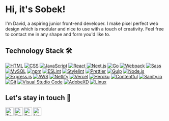 # Hi, it's Sobek!
I'm David, a aspiring junior front-end developer. I make pixel perfect web design which is modular and nice to use with a touch of creativity. Feel free to contact me in any shape and form you'd like to.

## Technology Stack 🛠 <!-- No Github syntax for this emoji -->
<a href="https://developer.mozilla.org/en-US/docs/Web/HTML" target="_blank">![HTML](https://img.shields.io/badge/-HTML-05122A?style=flat&logo=html5)</a>
<a href="https://developer.mozilla.org/en-US/docs/Web/CSS" target="_blank">![CSS](https://img.shields.io/badge/-CSS-05122A?style=flat&logo=css3&logoColor=1572B6)</a>
<a href="https://developer.mozilla.org/en-US/docs/Web/JavaScript" target="_blank">![JavaScript](https://img.shields.io/badge/-JavaScript-05122A?style=flat&logo=javascript)</a>
<a href="https://reactjs.org/" target="_blank">![React](https://img.shields.io/badge/-React-05122A?style=flat&logo=react)</a>
<a href="https://nextjs.org/" target="_blank">![Next.js](https://img.shields.io/badge/-Next.js-05122A?style=flat&logo=Next.js)</a>
<a href="https://golang.org/" target="_blank">![Go](https://img.shields.io/badge/-Go-05122A?style=flat&logo=go)</a>
<a href="https://webpack.js.org/" target="_blank">![Webpack](https://img.shields.io/badge/-Webpack-05122A?style=flat&logo=webpack)</a>
<a href="https://sass-lang.com/" target="_blank">![Sass](https://img.shields.io/badge/-Sass-05122A?style=flat&logo=Sass&logoColor=pink)</a>
<a href="https://www.mysql.com/" target="_blank">![MySQL](https://img.shields.io/badge/-MySQL-05122A?style=flat&logo=mysql&logoColor=white)</a>
<a href="https://www.npmjs.com/" target="_blank">![npm](https://img.shields.io/badge/-npm-05122A?style=flat&logo=npm)</a>
<a href="https://eslint.org/" target="_blank">![ESLint](https://img.shields.io/badge/-ESLint-05122A?style=flat&logo=eslint&logoColor=8080F3)</a>
<a href="https://stylelint.io/" target="_blank">![Stylelint](https://img.shields.io/badge/-Stylelint-05122A?style=flat&logo=stylelint)</a>
<a href="https://prettier.io/" target="_blank">![Prettier](https://img.shields.io/badge/-Prettier-05122A?style=flat&logo=prettier)</a>
<a href="https://gulpjs.com/" target="_blank">![Gulp](https://img.shields.io/badge/-Gulp-05122A?style=flat&logo=gulp)</a>
<a href="https://nodejs.org/en/" target="_blank">![Node.js](https://img.shields.io/badge/-Node.js-05122A?style=flat&logo=Node.js)</a>
<a href="https://expressjs.com/" target="_blank">![Express.js](https://img.shields.io/badge/-Express.js-05122A?style=flat&logo=express)</a>
<a href="https://aws.amazon.com/" target="_blank">![AWS](https://img.shields.io/badge/-AWS-05122A?style=flat&logo=amazon-aws&logoColor=orange)</a>
<a href="https://www.netlify.com/" target="_blank">![Netlify](https://img.shields.io/badge/-Netlify-05122A?style=flat&logo=netlify)</a>
<a href="https://vercel.com/" target="_blank">![Vercel](https://img.shields.io/badge/-Vercel-05122A?style=flat&logo=vercel)</a>
<a href="https://www.heroku.com/" target="_blank">![Heroku](https://img.shields.io/badge/-Heroku-05122A?style=flat&logo=heroku&logoColor=7C26E9)</a>
<a href="https://www.contentful.com/" target="_blank">![Contentful](https://img.shields.io/badge/-Contentful-05122A?style=flat&logo=contentful)</a>
<a href="https://www.sanity.io/" target="_blank">![Sanity.io](https://img.shields.io/badge/-Sanity.io-05122A?style=flat&logo=data%3Aimage%2Fpng%3Bbase64%2CiVBORw0KGgoAAAANSUhEUgAAAEAAAABACAMAAACdt4HsAAAA6lBMVEUAAAD%2FAAD%2Ff3%2F%2FZjP%2BSEjnRUXrTjrwSzzxeGvzTTf0Rz32c2rwSzzxTjrydmn0d231dWb1c2rySjn0c2n1dGf0c2jxSDn2dGn0dGnwSDn1dGj1dGnzdGnxSTrzcmjzdGnwSTjxSTn0dGj0cmnzc2fwSTj0c2jxSDjxSDjzc2jwSDn0c2fzc2fzcmjzcmjwSTnwSDjycmjycmfzc2jwSTnxSTnxU0TxVkjySTnySjnyXlDzSjrzZ1rzc2j0c2j0dGj0dGn1dGn2dGn3dWr4dWr5TDv5dmv6dmv8d2v9TTz%2BeG3%2FTj3%2FeW3%2Fem7F%2BkamAAAANHRSTlMAAQIFBwsNERMXGR8iJykxNDc%2BS1FdYnJ2eIaIipWeoLS7vMTO0Nfd4ebr7%2FH19%2Fr8%2FP3%2BiuYa4QAAAUJJREFUeNrs04Vu7DAUhOHR3VtmZmamU%2B6UGd7%2FcYpejj1JrAr7iRd%2BM37Xn0L%2F3NXbylgn8vj%2FyEqvyGaA9bqQHpMhpVn6rCGNTfpdQVtkyCUkhs1DMApZAuP4sZahcGcndNo862pAiJklDrTLsnQB1EgZ6DVX2IC%2F0A2%2FBft0mDjKXqqH9WRfzkjktGzfDm6Q04g5LcinyUoakYtV2IoJOPszyKjd6i0hC0t21xpRcE4LmQ%2FCyXwy5ncaXTCk8k8WtBdZ0DqSI6vIZFpPQRs5tkoTyKFXTkHbVwEtNjDFyMAueSQCLEv%2B9loEHlSAfeFAD8s80wsHwLJ7VLt13XDgmWV7qHTOHztmgwhgpUc42GCJOMVJKnaHICrbEChAUv%2FXrsX%2FtSF6XCCtdSZpRgbdevbSxxglYKHhJMXIMKzBKAAA7UL1kN7PBVUAAAAASUVORK5CYII%3D)</a> <!-- Sanity.io logo Base 64 encoded -->
<a href="https://git-scm.com/" target="_blank">![Git](https://img.shields.io/badge/-Git-05122A?style=flat&logo=git)</a>
<a href="https://code.visualstudio.com/" target="_blank">![Visual Studio Code](https://img.shields.io/badge/-Visual%20Studio%20Code-05122A?style=flat&logo=visual-studio-code&logoColor=007ACC)</a>
<a href="https://www.adobe.com/products/xd.html" target="_blank">![AdobeXD](https://img.shields.io/badge/-Adobe_XD-05122A?style=flat&logo=adobe%20xd)</a>
<a href="https://www.linux.org/" target="_blank">![Linux](https://img.shields.io/badge/-Linux-05122A?style=flat&logo=linux)</a>
<br />

## Let's stay in touch :speech_balloon:
<a href="https://twitter.com/sobekcore/" target="_blank"><img align="left" alt="Twitter" width="26px" src="https://www.flaticon.com/svg/static/icons/svg/733/733579.svg" /></a>
<a href="mailto:sobekcore@gmail.com"><img align="left" alt="Email" width="26px" src="https://www.flaticon.com/svg/static/icons/svg/732/732200.svg" /></a>
<a href="https://www.deviantart.com/sobekcore/" target="_blank"><img align="left" alt="DeviantArt" width="26px" src="https://www.flaticon.com/svg/static/icons/svg/145/145800.svg" /></a>
<a href="https://www.linkedin.com/in/dawid-sobotka/" target="_blank"><img align="left" alt="LinkedIn" width="26px" src="https://www.flaticon.com/svg/static/icons/svg/174/174857.svg" /></a>
<br />
